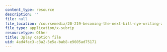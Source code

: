 ```yaml
---
content_type: resource
description: ''
file: null
file_location: /coursemedia/20-219-becoming-the-next-bill-nye-writing-and-hosting-the-educational-show-january-iap-2015/4ad4fac3c3a25e5abab8e9605ad75171_GXvoGKLnGn8.vtt
file_type: application/x-subrip
resourcetype: Other
title: 3play caption file
uid: 4ad4fac3-c3a2-5e5a-bab8-e9605ad75171
---
```

